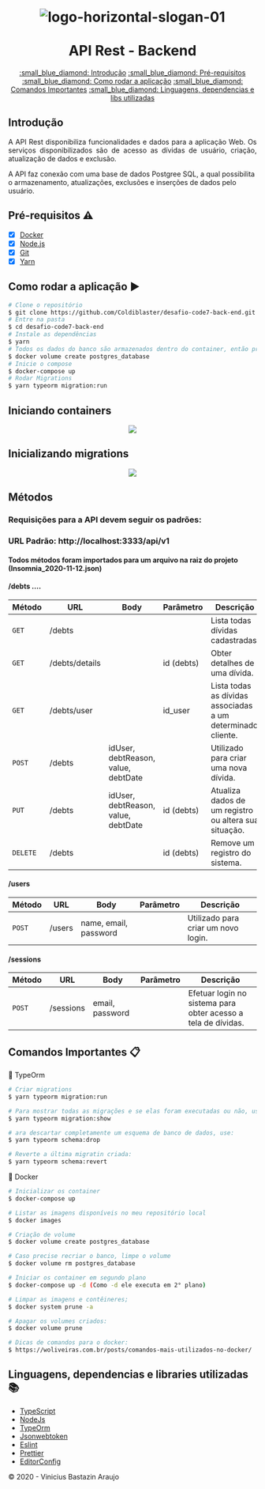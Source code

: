 <h1 align="center">
  <br>
  <img src="https://code7.com/wp-content/themes/code7/assets/img/Grupo%201038.svg" alt="logo-horizontal-slogan-01" border="0">
  <br>
  <br>
  API Rest - Backend
  <br>
</h1>

<p align="center">
  <a href="#introdução">:small_blue_diamond: Introdução</a> 
  <a href="#pré-requisitos-warning">:small_blue_diamond: Pré-requisitos</a>
  <a href="#como-rodar-a-aplicação-arrow_forward">:small_blue_diamond: Como rodar a aplicação</a>
  <a href="#comandos-importantes-clipboard">:small_blue_diamond: Comandos Importantes</a>
  <a href="#linguagens-dependencias-e-libs-utilizadas-books">:small_blue_diamond: Linguagens, dependencias e libs utilizadas</a>
</p>

## Introdução

<p align="justify">A API Rest disponibiliza funcionalidades e dados para a aplicação Web. Os serviços disponibilizados são de acesso as dívidas de usuário, criação, atualização de dados e exclusão. 

A API faz conexão com uma base de dados Postgree SQL, a qual possibilita o armazenamento, atualizações, exclusões e inserções de dados pelo usuário.
</p>

## Pré-requisitos :warning:
- [x] [Docker](https://www.docker.com/get-started)
- [x] [Node.js](https://nodejs.org/en/download)
- [x] [Git](https://git-scm.com)
- [x] [Yarn](https://yarnpkg.com)

## Como rodar a aplicação :arrow_forward:
```bash
# Clone o repositório
$ git clone https://github.com/Coldiblaster/desafio-code7-back-end.git
# Entre na pasta
$ cd desafio-code7-back-end
# Instale as dependências
$ yarn
# Todos os dados do banco são armazenados dentro do container, então precisamos criar um volume:
$ docker volume create postgres_database
# Inicie o compose
$ docker-compose up
# Rodar Migrations
$ yarn typeorm migration:run
```

## Iniciando containers
<p align="center"> 
<img src="https://recordit.co/67bKGRuhDz.gif">
</p>

## Inicializando migrations
<p align="center"> 
<img src="https://recordit.co/SB1ppyDwbo.gif">
</p>

## Métodos

### Requisições para a API devem seguir os padrões:
### URL Padrão: http://localhost:3333/api/v1
#### Todos métodos foram importados para um arquivo na raiz do projeto (Insomnia_2020-11-12.json)

#### /debts ....

| Método | URL | Body | Parâmetro | Descrição |
|---|---|---|---|---|
| `GET` | /debts | | | Lista todas dívidas cadastradas. |
| `GET` | /debts/details | | id (debts) | Obter detalhes de uma dívida. |
| `GET` | /debts/user | | id_user | Lista todas as dívidas associadas a um determinado cliente. |
| `POST` | /debts | idUser, debtReason, value, debtDate | | Utilizado para criar uma nova dívida. |
| `PUT` | /debts | idUser, debtReason, value, debtDate | id (debts) | Atualiza dados de um registro ou altera sua situação. |
| `DELETE` | /debts | | id (debts) | Remove um registro do sistema. |

#### /users

| Método | URL | Body | Parâmetro | Descrição |
|---|---|---|---|---|
| `POST` | /users | name, email, password | | Utilizado para criar um novo login. |

#### /sessions

| Método | URL | Body | Parâmetro | Descrição |
|---|---|---|---|---|
| `POST` | /sessions | email, password | | Efetuar login no sistema para obter acesso a tela de dívidas. |

## Comandos Importantes :clipboard:
:memo: TypeOrm

```bash
# Criar migrations
$ yarn typeorm migration:run

# Para mostrar todas as migrações e se elas foram executadas ou não, use o seguinte comando:
$ yarn typeorm migration:show

# ara descartar completamente um esquema de banco de dados, use:
$ yarn typeorm schema:drop

# Reverte a última migratin criada:
$ yarn typeorm schema:revert
```

:whale: Docker

```bash
# Inicializar os container
$ docker-compose up

# Listar as imagens disponíveis no meu repositório local
$ docker images

# Criação de volume
$ docker volume create postgres_database

# Caso precise recriar o banco, limpe o volume
$ docker volume rm postgres_database

# Iniciar os container em segundo plano
$ docker-compose up -d (Como -d ele executa em 2° plano)

# Limpar as imagens e contêineres;
$ docker system prune -a

# Apagar os volumes criados:
$ docker volume prune

# Dicas de comandos para o docker:
$ https://woliveiras.com.br/posts/comandos-mais-utilizados-no-docker/
```

## Linguagens, dependencias e libraries utilizadas :books:

- [TypeScript](https://www.typescriptlang.org/)
- [NodeJs](https://nodejs.org/en/)
- [TypeOrm](https://typeorm.io/#/)
- [Jsonwebtoken](https://www.npmjs.com/package/jsonwebtoken)
- [Eslint](https://eslint.org/)
- [Prettier](https://prettier.io/)
- [EditorConfig](https://editorconfig.org/)

:copyright: 2020 - Vinicius Bastazin Araujo
